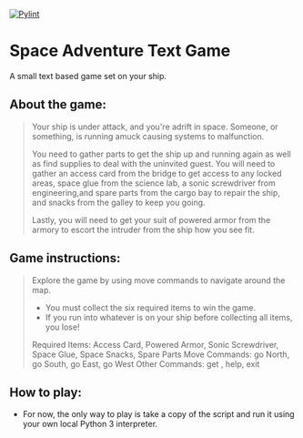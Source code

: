 [![Pylint](https://github.com/eslutz/Space-Adventure-Text-Game/actions/workflows/pylint.yml/badge.svg)](https://github.com/eslutz/Space-Adventure-Text-Game/actions/workflows/pylint.yml)
# Space Adventure Text Game

A small text based game set on your ship.

## About the game:

> Your ship is under attack, and you're adrift in space. Someone, or something, is running amuck causing systems to malfunction.
>
> You need to gather parts to get the ship up and running again as well as find supplies to deal with the uninvited guest. You will need to gather an access card from the bridge to get access to any locked areas, space glue from the science lab, a sonic screwdriver from engineering,and spare parts from the cargo bay to repair the ship, and snacks from the galley to keep you going.
>
> Lastly, you will need to get your suit of powered armor from the armory to escort the intruder from the ship how you see fit.

## Game instructions:

> Explore the game by using move commands to navigate around the map.
> - You must collect the six required items to win the game.
> - If you run into whatever is on your ship before collecting all items, you lose!
> 
> Required Items:
> 	Access Card, Powered Armor, Sonic Screwdriver, Space Glue, Space Snacks, Spare Parts
> Move Commands:
> 	go North, go South, go East, go West
> Other Commands:
> 	get <item name>, help, exit

## How to play:

- For now, the only way to play is take a copy of the script and run it using your own local Python 3 interpreter.

